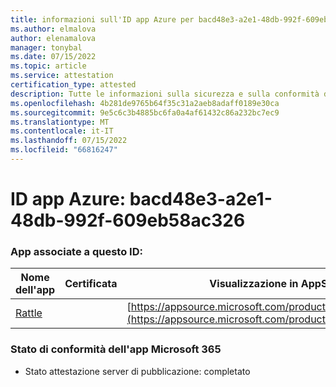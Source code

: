 ```yaml
---
title: informazioni sull'ID app Azure per bacd48e3-a2e1-48db-992f-609eb58ac326
ms.author: elmalova
author: elenamalova
manager: tonybal
ms.date: 07/15/2022
ms.topic: article
ms.service: attestation
certification_type: attested
description: Tutte le informazioni sulla sicurezza e sulla conformità disponibili per bacd48e3-a2e1-48db-992f-609eb58ac326.
ms.openlocfilehash: 4b281de9765b64f35c31a2aeb8adaff0189e30ca
ms.sourcegitcommit: 9e5c6c3b4885bc6fa0a4af61432c86a232bc7ec9
ms.translationtype: MT
ms.contentlocale: it-IT
ms.lasthandoff: 07/15/2022
ms.locfileid: "66816247"
---
```

# <a name="azure-app-id-bacd48e3-a2e1-48db-992f-609eb58ac326"></a>ID app Azure: bacd48e3-a2e1-48db-992f-609eb58ac326


### <a name="apps-associated-with-this-id"></a>App associate a questo ID:
| **Nome dell'app** | **Certificata** | **Visualizzazione in AppSource** |
|--------------|---------------|-----------------------|
| [Rattle](../forward/WA200004030.md) |  | [https://appsource.microsoft.com/product/office/WA200004030](https://appsource.microsoft.com/product/office/WA200004030) |

### <a name="microsoft-365-app-compliance-status"></a>Stato di conformità dell'app Microsoft 365
- Stato attestazione server di pubblicazione: completato

